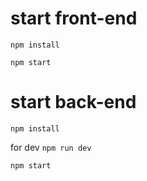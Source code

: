 # start front-end

`npm install`

`npm start`

# start back-end

`npm install`

for dev `npm run dev`

`npm start`
